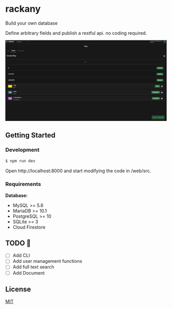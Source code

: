 # rackany

Build your own database


Define arbitrary fields and publish a restful api. no coding required.

![image](img/rackany.jpeg)

## Getting Started

### Development

```bash
$ npm run dev
```

Open http://localhost:8000 and start modifying the code in /web/src.

### Requirements

**Database:**

- MySQL >= 5.6
- MariaDB >= 10.1
- PostgreSQL >= 10
- SQLite >= 3
- Cloud Firestore

## TODO :construction:

- [ ] Add CLI
- [ ] Add user management functions
- [ ] Add full text search
- [ ] Add Document

## License

[MIT](http://opensource.org/licenses/MIT)
